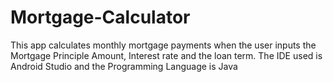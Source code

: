 # Mortgage-Calculator
This app calculates monthly mortgage payments when the user inputs the Mortgage Principle Amount, Interest rate and the loan term. 
The IDE used is Android Studio and the Programming Language is Java

